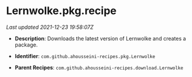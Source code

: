 # Lernwolke.pkg.recipe

_Last updated 2021-12-23 19:58:07Z_

- **Description**: Downloads the latest version of Lernwolke and creates a package.

- **Identifier**: `com.github.ahousseini-recipes.pkg.Lernwolke`

- **Parent Recipes**: `com.github.ahousseini-recipes.download.Lernwolke`